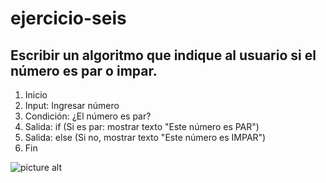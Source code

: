 # ejercicio-seis
## Escribir un algoritmo que indique al usuario si el número es par o impar.
1. Inicio
2. Input: Ingresar número
3. Condición: ¿El número es par?
4. Salida: if (Si es par: mostrar texto "Este número es PAR")
5. Salida: else (Si no, mostrar texto "Este número es IMPAR")
5. Fin


![picture alt](http://1.1m.yt/i-AK2E.jpg)
